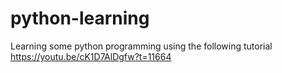 # python-learning
 Learning some python programming using the following tutorial https://youtu.be/cK1D7AlDgfw?t=11664
